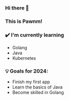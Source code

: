 ### Hi there 👋
### This is Pawnm!

### ✔️ I'm currently learning
- Golang
- Java
- Kubernetes

### 💡 Goals for 2024:
- Finish my first app
- Learn the basics of Java
- Become skilled in Golang
